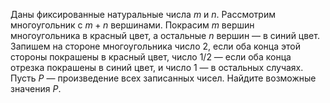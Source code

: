 Даны фиксированные натуральные числа $m$ и $n.$ Рассмотрим многоугольник с $m+n$ вершинами. Покрасим $m$ вершин многоугольника в красный цвет,  а остальные $n$ вершин —  в синий цвет. Запишем на стороне многоугольника число 2, если оба конца этой стороны покрашены в красный цвет, число $1/2$ — если оба конца отрезка покрашены в синий цвет, и число 1 — в остальных случаях. Пусть $P$ — произведение всех записанных чисел. Найдите возможные значения $P$.